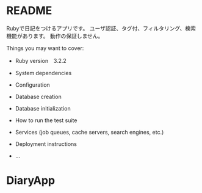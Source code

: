 # README

Rubyで日記をつけるアプリです。 
ユーザ認証、タグ付、フィルタリング、検索機能があります。
動作の保証しません。 


Things you may want to cover:

* Ruby version　3.2.2

* System dependencies

* Configuration

* Database creation

* Database initialization

* How to run the test suite

* Services (job queues, cache servers, search engines, etc.)

* Deployment instructions

* ...
# DiaryApp
